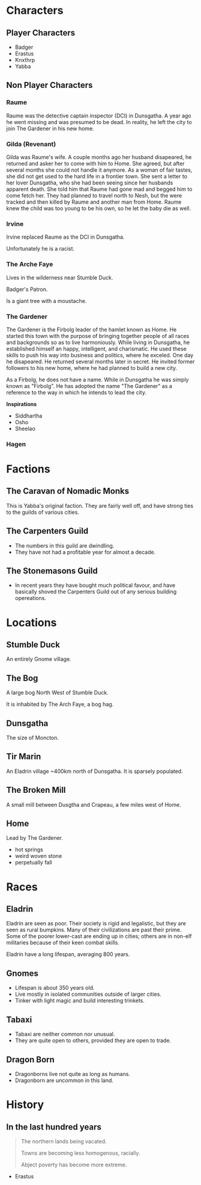 # Characters

## Player Characters 

* Badger
* Erastus
* Knxthrp
* Yabba

## Non Player Characters 

### Raume

Raume was the detective captain inspector (DCI) in Dunsgatha. A 
year ago he went missing and was presumed to be dead. In reality,
he left the city to join The Gardener in his new home.

### Gilda (Revenant)

Gilda was Raume's wife. A couple months ago her husband disapeared,
he returned and asker her to come with him to Home. She agreed,
but after several months she could not handle it anymore. As a
woman of fair tastes, she did not get used to the hard life in 
a frontier town. She sent a letter to her lover Dunsgatha, who she
had been seeing since her husbands apparent death. She told him 
that Raume had gone mad and begged him to come fetch her. They had 
planned to travel north to Nesh, but the were tracked and then 
killed by Raume and another man from Home. Raume knew the child was
too young to be his own, so he let the baby die as well. 


### Irvine

Irvine replaced Raume as the DCI in Dunsgatha. 

Unfortunately he is a racist.


### The Arche Faye

Lives in the wilderness near Stumble Duck. 

Badger's Patron.

Is a giant tree with a moustache.

### The Gardener


The Gardener is the Firbolg leader of the hamlet known as Home.
He started this town with the purpose of bringing together people
of all races and backgrounds so as to live harmoniously. While 
living in Dunsgatha, he established himself an happy, intelligent,
and charismatic. He used these skills to push his way into 
business and politics, where he exceled. One day he disapeared.
He returned several months later in secret. He invited former
followers to his new home, where he had planned to build a new
city.

As a Firbolg, he does not have a name. While in Dunsgatha he was
simply known as "Firbolg". He has adopted the name "The Gardener"
as a reference to the way in which he intends to lead the city.

**Inspirations**

* Siddhartha
* Osho
* Sheelao

### Hagen


# Factions 

## The Caravan of Nomadic Monks

This is Yabba's original faction. They are fairly well off, and have
strong ties to the guilds of various cities.




## The Carpenters Guild

* The numbers in this guild are dwindling.
* They have not had a profitable year for almost a decade.




## The Stonemasons Guild

* In recent years they have bought much political favour, and have 
  basically shoved the Carpenters Guild out of any serious building
  opereations.




# Locations 

## Stumble Duck

An entirely Gnome village.




## The Bog

A large bog North West of Stumble Duck.

It is inhabited by The Arch Faye, a bog hag.




## Dunsgatha

The size of Moncton.




## Tir Marin

An Eladrin village ~400km north of Dunsgatha. It is sparsely populated.



## The Broken Mill

A small mill between Dusgtha and Crapeau, a few miles west of Home.

## Home

Lead by The Gardener.

* hot springs
* weird woven stone 
* perpetually fall




# Races 

## Eladrin

Eladrin are seen as poor. Their society is rigid and 
legalistic, but they are seen as rural bumpkins. Many
of their civilizations are past their prime. Some of the 
poorer lower-cast are ending up in cities; others are in
non-elf militaries because of their keen combat skills.

Eladrin have a long lifespan, averaging 800 years. 





## Gnomes

* Lifespan is about 350 years old.
* Live mostly in isolated communities outside of larger cities.
* Tinker with light magic and build interesting trinkets.





## Tabaxi

* Tabaxi are neither common nor unusual. 
* They are quite open to others, provided they are open to trade.




## Dragon Born

* Dragonborns live not quite as long as humans. 
* Dragonborn are uncommon in this land.




# History

## In the last hundred years

> The northern lands being vacated.
> 
> Towns are becoming less homogenous, racially.
> 
> Abject poverty has become more extreme.
- Erastus


